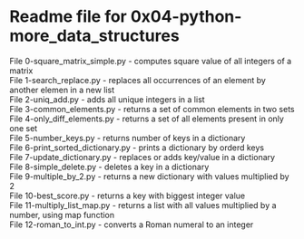 # Readme file for 0x04-python-more_data_structures

File 0-square_matrix_simple.py - computes square value of all integers of a matrix  
File 1-search_replace.py - replaces all occurrences of an element by another elemen in a new list  
File 2-uniq_add.py - adds all unique integers in a list  
File 3-common_elements.py - returns a set of common elements in two sets  
File 4-only_diff_elements.py - returns a set of all elements present in only one set  
File 5-number_keys.py - returns number of keys in a dictionary  
File 6-print_sorted_dictionary.py - prints a dictionary by orderd keys  
File 7-update_dictionary.py - replaces or adds key/value in a dictionary  
File 8-simple_delete.py - deletes a key in a dictionary  
File 9-multiple_by_2.py - returns a new dictionary with values multiplied by 2  
File 10-best_score.py - returns a key with biggest integer value  
File 11-multiply_list_map.py - returns a list with all values multiplied by a number, using map function  
File 12-roman_to_int.py - converts a Roman numeral to an integer
